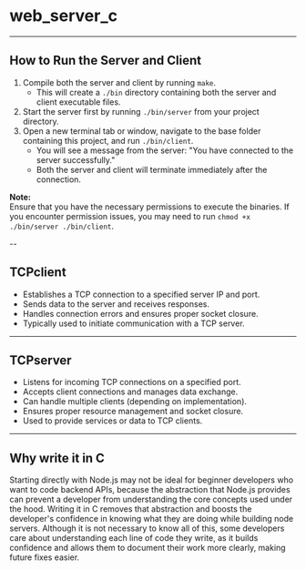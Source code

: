 # web_server_c

---
## **How to Run the Server and Client**

1. Compile both the server and client by running `make`.
    - This will create a `./bin` directory containing both the server and client executable files.
2. Start the server first by running `./bin/server` from your project directory.
3. Open a new terminal tab or window, navigate to the base folder containing this project, and run `./bin/client`.
    - You will see a message from the server: "You have connected to the server successfully."
    - Both the server and client will terminate immediately after the connection.

**Note:**  
Ensure that you have the necessary permissions to execute the binaries. If you encounter permission issues, you may need to run `chmod +x ./bin/server ./bin/client`.

-- 

## **TCPclient**

- Establishes a TCP connection to a specified server IP and port.
- Sends data to the server and receives responses.
- Handles connection errors and ensures proper socket closure.
- Typically used to initiate communication with a TCP server.

---

## **TCPserver**

- Listens for incoming TCP connections on a specified port.
- Accepts client connections and manages data exchange.
- Can handle multiple clients (depending on implementation).
- Ensures proper resource management and socket closure.
- Used to provide services or data to TCP clients.

---

## **Why write it in C**

Starting directly with Node.js may not be ideal for beginner developers who want to code backend APIs, because the abstraction that Node.js provides can prevent a developer from understanding the core concepts used under the hood. Writing it in C removes that abstraction and boosts the developer's confidence in knowing what they are doing while building node servers. Although it is not necessary to know all of this, some developers care about understanding each line of code they write, as it builds confidence and allows them to document their work more clearly, making future fixes easier.
